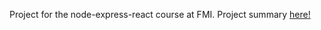 Project for the node-express-react course at FMI. 
Project summary [here!](https://docs.google.com/document/d/1dDVA25gOeWmbdqr8OCj-bmRO0cxe9PvkIxhLGwXIrnY/edit?usp=sharing)